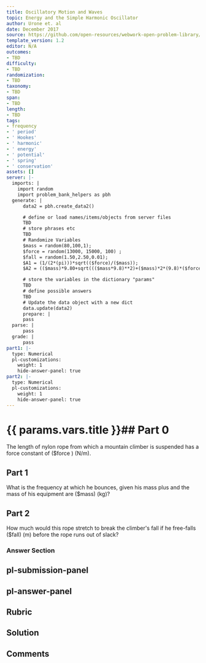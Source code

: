 ```yaml
---
title: Oscillatory Motion and Waves
topic: Energy and the Simple Harmonic Oscillator
author: Urone et. al
date: December 2017
source: https://github.com/open-resources/webwork-open-problem-library/tree/master/Contrib/BrockPhysics/College_Physics_Urone/16.Oscillatory_Motion_and_Waves/NU_U17-16-05-001.pg
template_version: 1.2
editor: N/A
outcomes:
- TBD
difficulty:
- TBD
randomization:
- TBD
taxonomy:
- TBD
span:
- TBD
length:
- TBD
tags:
- frequency
- ' period'
- ' Hookes'
- ' harmonic'
- ' energy'
- ' potential'
- ' spring'
- ' conservation'
assets: []
server: |-
  imports: |
    import random
    import problem_bank_helpers as pbh
  generate: |
      data2 = pbh.create_data2()

      # define or load names/items/objects from server files
      TBD
      # store phrases etc
      TBD
      # Randomize Variables
      $mass = random(80,100,1);
      $force = random(13000, 15000, 100) ;
      $fall = random(1.50,2.50,0.01);
      $A1 = (1/(2*(pi)))*sqrt(($force)/($mass));
      $A2 = (($mass)*9.80+sqrt((($mass*9.8)**2)+($mass)*2*(9.8)*($force)*($fall)))/($force) ;

      # store the variables in the dictionary "params"
      TBD
      # define possible answers
      TBD
      # Update the data object with a new dict
      data.update(data2)
      prepare: |
      pass
  parse: |
      pass
  grade: |
      pass
part1: |-
  type: Numerical
  pl-customizations:
    weight: 1
    hide-answer-panel: true
part2: |-
  type: Numerical
  pl-customizations:
    weight: 1
    hide-answer-panel: true
---
```


# {{ params.vars.title }}## Part 0 
The length of nylon rope from which a mountain climber is suspended has a force constant of ($force ) (N/m). 
## Part 1 
What is the frequency at which he bounces, given his mass plus and the mass of his equipment are ($mass) (kg)? 
## Part 2 
How much would this rope stretch to break the climber's fall if he free-falls ($fall) (m) before the rope runs out of slack? 


### Answer Section 


## pl-submission-panel 


## pl-answer-panel 


## Rubric 


## Solution 


## Comments 


